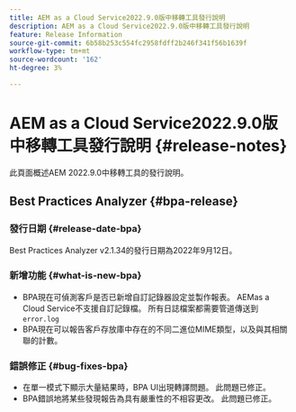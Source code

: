 ```yaml
---
title: AEM as a Cloud Service2022.9.0版中移轉工具發行說明
description: AEM as a Cloud Service2022.9.0版中移轉工具發行說明
feature: Release Information
source-git-commit: 6b58b253c554fc2958fdff2b246f341f56b1639f
workflow-type: tm+mt
source-wordcount: '162'
ht-degree: 3%

---
```


# AEM as a Cloud Service2022.9.0版中移轉工具發行說明 {#release-notes}

此頁面概述AEM 2022.9.0中移轉工具的發行說明。

## Best Practices Analyzer {#bpa-release}

### 發行日期 {#release-date-bpa}

Best Practices Analyzer v2.1.34的發行日期為2022年9月12日。

### 新增功能 {#what-is-new-bpa}

* BPA現在可偵測客戶是否已新增自訂記錄器設定並製作報表。 AEMas a Cloud Service不支援自訂記錄檔。 所有日誌檔案都需要管道傳送到 `error.log`
* BPA現在可以報告客戶存放庫中存在的不同二進位MIME類型，以及與其相關聯的計數。

### 錯誤修正 {#bug-fixes-bpa}

* 在單一模式下顯示大量結果時，BPA UI出現轉譯問題。 此問題已修正。
* BPA錯誤地將某些發現報告為具有嚴重性的不相容更改。 此問題已修正。